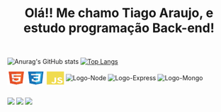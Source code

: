 <h1 align="center">
 Olá!! Me chamo Tiago Araujo, e estudo programação Back-end!
 </h1>

<div style="display: inline_block"><br>
  
 ![Anurag's GitHub stats](https://github-readme-stats.vercel.app/api?username=tiagoshadows&count_private=true&theme=github_dark&show_icons=true)
[![Top Langs](https://github-readme-stats.vercel.app/api/top-langs/?username=tiagoshadows&count_private=true&size_weight=0.5&count_weight=1.0&langs_count=8&theme=github_dark&show_icons=true)](https://github.com/anuraghazra/github-readme-stats)
  
  <img align="center" alt="Logo-HTML" height="30" width="40" src="https://raw.githubusercontent.com/devicons/devicon/master/icons/html5/html5-original.svg">
  <img align="center" alt="Logo-CSS" height="30" width="40" src="https://raw.githubusercontent.com/devicons/devicon/master/icons/css3/css3-original.svg"> 
  <img align="center" alt="Logo-Js" height="30" width="40" src="https://raw.githubusercontent.com/devicons/devicon/master/icons/javascript/javascript-plain.svg">
  <img align="center" alt="Logo-Node" height="30" width="40" src="https://cdn.jsdelivr.net/gh/devicons/devicon/icons/nodejs/nodejs-original.svg">
  <img align="center" alt="Logo-Express" height="30" width="40" src="https://cdn.jsdelivr.net/gh/devicons/devicon/icons/express/express-original.svg">
  <img align="center" alt="Logo-Mongo" height="30" width="40" src="https://cdn.jsdelivr.net/gh/devicons/devicon/icons/mongodb/mongodb-original.svg">
</div>

 ##
   
  <a href="https://www.linkedin.com/in/tiago-de-araujo-silva-bb0ab5177/" target="_blank"><img src="https://img.shields.io/badge/-LinkedIn-%230077B5?style=for-the-badge&logo=linkedin&logoColor=white" target="_blank"></a>
  <a href="https://instagram.com/tiago_shadows" target="_blank"><img src="https://img.shields.io/badge/-Instagram-%23E4405F?style=for-the-badge&logo=instagram&logoColor=white" target="_blank"></a>
  <a href = "mailto:tiago_akat@hotmail.com"><img src="https://img.shields.io/badge/-Gmail-%23333?style=for-the-badge&logo=gmail&logoColor=white" target="_blank"></a>
  
  



